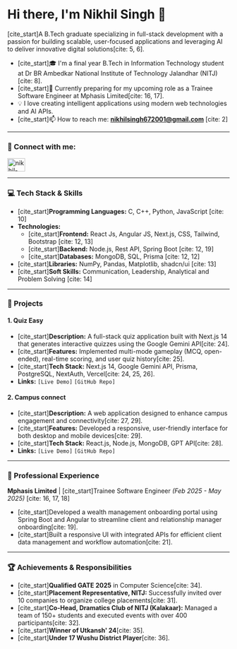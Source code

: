 # Hi there, I'm Nikhil Singh 👋

[cite_start]A B.Tech graduate specializing in full-stack development with a passion for building scalable, user-focused applications and leveraging AI to deliver innovative digital solutions[cite: 5, 6].

- [cite_start]🎓 I'm a final year B.Tech in Information Technology student at Dr BR Ambedkar National Institute of Technology Jalandhar (NITJ)[cite: 8].
- [cite_start]💼 Currently preparing for my upcoming role as a Trainee Software Engineer at Mphasis Limited[cite: 16, 17].
- 💡 I love creating intelligent applications using modern web technologies and AI APIs.
- [cite_start]📫 How to reach me: **nikhilsingh672001@gmail.com** [cite: 2]

---

### 🔗 Connect with me:

<p align="left">
<a href="your-linkedin-url" target="blank"><img align="center" src="https://raw.githubusercontent.com/rahuldkjain/github-profile-readme-generator/master/src/images/icons/Social/linked-in-alt.svg" alt="nikhil-singh-linkedin" height="30" width="40" /></a>
</p>

---

### 💻 Tech Stack & Skills

- [cite_start]**Programming Languages:** C, C++, Python, JavaScript [cite: 10]
- **Technologies:**
  - [cite_start]**Frontend:** React Js, Angular JS, Next.js, CSS, Tailwind, Bootstrap [cite: 12, 13]
  - [cite_start]**Backend:** Node.js, Rest API, Spring Boot [cite: 12, 19]
  - [cite_start]**Databases:** MongoDB, SQL, Prisma [cite: 12, 12]
- [cite_start]**Libraries:** NumPy, Pandas, Matplotlib, shadcn/ui [cite: 13]
- [cite_start]**Soft Skills:** Communication, Leadership, Analytical and Problem Solving [cite: 14]

---

### 🚀 Projects

#### 1. Quiz Easy
- [cite_start]**Description:** A full-stack quiz application built with Next.js 14 that generates interactive quizzes using the Google Gemini API[cite: 24].
- [cite_start]**Features:** Implemented multi-mode gameplay (MCQ, open-ended), real-time scoring, and user quiz history[cite: 25].
- [cite_start]**Tech Stack:** Next.js 14, Google Gemini API, Prisma, PostgreSQL, NextAuth, Vercel[cite: 24, 25, 26].
- **Links:** `[Live Demo]` `[GitHub Repo]`

#### 2. Campus connect
- [cite_start]**Description:** A web application designed to enhance campus engagement and connectivity[cite: 27, 29].
- [cite_start]**Features:** Developed a responsive, user-friendly interface for both desktop and mobile devices[cite: 29].
- [cite_start]**Tech Stack:** React.js, Node.js, MongoDB, GPT API[cite: 28].
- **Links:** `[Live Demo]` `[GitHub Repo]`

---

### 🏢 Professional Experience

**Mphasis Limited** | [cite_start]Trainee Software Engineer *(Feb 2025 - May 2025)* [cite: 16, 17, 18]
- [cite_start]Developed a wealth management onboarding portal using Spring Boot and Angular to streamline client and relationship manager onboarding[cite: 19].
- [cite_start]Built a responsive UI with integrated APIs for efficient client data management and workflow automation[cite: 21].

---

### 🏆 Achievements & Responsibilities

- [cite_start]**Qualified GATE 2025** in Computer Science[cite: 34].
- [cite_start]**Placement Representative, NITJ:** Successfully invited over 10 companies to organize college placements[cite: 31].
- [cite_start]**Co-Head, Dramatics Club of NITJ (Kalakaar):** Managed a team of 150+ students and executed events with over 400 participants[cite: 32].
- [cite_start]**Winner of Utkansh' 24**[cite: 35].
- [cite_start]**Under 17 Wushu District Player**[cite: 36].
